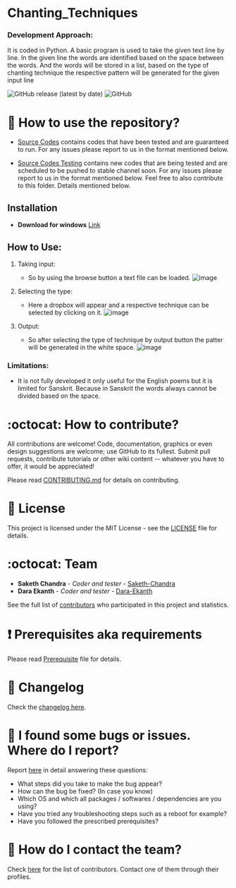 # Chanting_Techniques
### Development Approach:
It is coded in Python. A basic program is used to take the given text line by line. In the given line the words are identified based on the space between the words. And the words will be stored in a list, based on the type of chanting technique the respective pattern will be generated for the given input line


![GitHub release (latest by date)](https://img.shields.io/github/v/release/Saketh-Chandra/Chanting_Techniques) ![GitHub](https://img.shields.io/github/license/Saketh-Chandra/Chanting_Techniques)


# :book: How to use the repository?

* [Source Codes](https://github.com/Saketh-Chandra/Chanting_Techniques/tree/master/Chanting%20Techinques/Source%20Code) contains codes that have been tested and are guaranteed to run. For any issues please report to us in the format mentioned below.

* [Source Codes Testing](https://github.com/Saketh-Chandra/Chanting_Techniques/tree/master/Chanting%20Techinques/Source%20Codes%20Testing) contains new codes that are being tested and are scheduled to be pushed to stable channel soon. For any issues please report to us in the format mentioned below. Feel free to also contribute to this folder. Details mentioned below.

Installation
------------

* **Download for windows** [Link](https://github.com/Saketh-Chandra/Chanting_Techniques/releases/download/V1.0.2/Chanting_Techniques.exe)

## How to Use:
1. Taking input:
   - So by using the browse button a text file can be loaded.
    ![image](https://user-images.githubusercontent.com/46235445/128313318-b1196e86-e885-4217-ba95-783e6339befc.png)


2. Selecting the type:
   - Here a dropbox will appear and a respective technique can be selected by clicking on it.
    ![image](https://user-images.githubusercontent.com/46235445/128313563-b8bbb4a2-f85e-4edd-ab0e-7bb912829651.png)

3. Output:
   - So after selecting the type of technique by output button the patter will be generated in the white space.
    ![image](https://user-images.githubusercontent.com/46235445/128314012-ab3c0990-07f1-4bb2-b0f9-357fe6265192.png)

### Limitations:
- It is not fully developed it only useful for the English poems but it is limited for Sanskrit. Because in Sanskrit the words always cannot be divided based on the space. 


# :octocat: How to contribute?

All contributions are welcome! Code, documentation, graphics or even design suggestions are welcome; use GitHub to its fullest. Submit pull requests, contribute tutorials or other wiki content -- whatever you have to offer, it would be appreciated!

Please read [CONTRIBUTING.md](CONTRIBUTING.md) for details on contributing.

# :scroll: License

This project is licensed under the MIT License - see the [LICENSE](LICENSE) file for details.

# :octocat: Team

* **Saketh Chandra** - *Coder and tester* - [Saketh-Chandra](https://github.com/Saketh-Chandra)
* **Dara Ekanth** - *Coder and tester* - [Dara-Ekanth](https://github.com/Dara-Ekanth)

See the full list of [contributors](https://github.com/Saketh-Chandra/Chanting_Techniques/graphs/contributors) who participated in this project and statistics.

# :heavy_exclamation_mark: Prerequisites aka requirements

Please read [Prerequisite](Prerequisite.md) file for details.

# :scroll: Changelog

Check the [changelog here](https://github.com/Saketh-Chandra/Chanting_Techniques/commits/master).

# :scroll: I found some bugs or issues. Where do I report?

Report [here](https://github.com/Saketh-Chandra/Chanting_Techniques/issues/new) in detail answering these questions:

* What steps did you take to make the bug appear?
* How can the bug be fixed? (In case you know)
* Which OS and which all packages / softwares / dependencies are you using?
* Have you tried any troubleshooting steps such as a reboot for example?
* Have you followed the prescribed prerequisites?

# :scroll: How do I contact the team?

Check [here](https://github.com/Saketh-Chandra/Chanting_Techniques/graphs/contributors) for the list of contributors. Contact one of them through their profiles.
